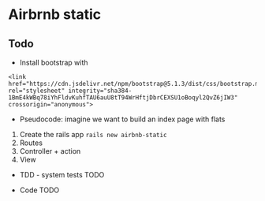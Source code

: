 # Airbrnb static

## Todo
- Install bootstrap with 
```
<link href="https://cdn.jsdelivr.net/npm/bootstrap@5.1.3/dist/css/bootstrap.min.css" rel="stylesheet" integrity="sha384-1BmE4kWBq78iYhFldvKuhfTAU6auU8tT94WrHftjDbrCEXSU1oBoqyl2QvZ6jIW3" crossorigin="anonymous">
```

- Pseudocode: imagine we want to build an index page with flats
1. Create the rails app `rails new airbnb-static`
2. Routes
3. Controller + action
4. View

- TDD - system tests
TODO

- Code
TODO